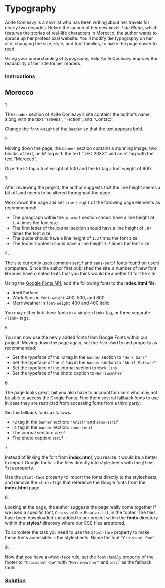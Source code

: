 # Typography

Aoife Conleavy is a novelist who has been writing about her travels for
nearly two decades. Before the launch of her new novel *Tide Blade*,
which features the stories of real-life characters in Morocco, the
author wants to spruce up her professional website. You’ll modify the
typography on her site, changing the size, style, and font families, to
make the page easier to read.

Using your understanding of typography, help Aoife Conleavy improve the
readability of her site for her readers.

### Instructions

## Morocco

1\.

The `header` section of Aoife Conleavy’s site contains the author’s
name, along with the text “Travels”, “Fiction”, and “Contact”.

Change the `font-weight` of the `header` so that the text appears bold.

2\.

Moving down the page, the `banner` section contains a stunning image,
two blocks of text, an `h2` tag with the text “DEC 20XX”, and an `h1`
tag with the text “Morocco”.

Give the `h2` tag a font weight of 500 and the `h1` tag a font weight of
900.

3\.

After reviewing the project, the author suggests that the line height
seems a bit off and needs to be altered throughout the page.

Work down the page and set `line-height` of the following page elements
as recommended:

- The paragraph within the `journal` section should have a line height
  of `1.4` times the font size.
- The first letter of the journal section should have a line height of
  `.87` times the font size.
- The quote should have a line height of `1.2` times the font size.
- The footer content should have a line height `1.5` times the font
  size.

4\.

The site currently uses common `serif` and `sans-serif` fonts found on
users’ computers. Since the author first published the site, a number of
new font libraries have created fonts that you think would be a better
fit for the site.

Using the <a href="https://fonts.google.com/"
class="e14vpv2g1 gamut-xro1w8-ResetElement-Anchor-AnchorBase e1bhhzie0"
target="_blank" rel="noopener">Google Fonts API</a>, add the following
fonts to the **index.html** file:

- Abril Fatface
- Work Sans in `font-weight` 400, 500, and 800.
- Merriweather in `font-weight` 400 and 400 italic

You may either link these fonts in a single `<link>` tag, or three
separate `<link>` tags.

5\.

You can now use the newly added fonts from Google Fonts within our
project. Moving down the page again, set the `font-family` and property
as recommended:

- Set the typeface of the `h2` tag in the `banner` section to
  `"Work Sans"`
- Set the typeface of the `h1` tag in the `banner` section to
  `"Abril Fatface"`
- Set the typeface of the journal section to `Work Sans`
- Set the typeface of the photo caption to `Merriweather`

6\.

The page looks great, but you also have to account for users who may not
be able to access the Google Fonts. Find them several fallback fonts to
use in case they are restricted from accessing fonts from a third party:

Set the fallback fonts as follows:

- `h2` tag in the `banner` section: `"Arial"` and `sans-serif`
- `h1` tag in the `banner` section: `sans-serif`
- The journal section: `serif`
- The photo caption: `serif`

7\.

Instead of linking the font from **index.html**, you realize it would be
a better to import Google fonts in the files directly into stylesheets
with the `@font-face` property.

Use the `@font-face` property to import the fonts directly to the
stylesheets, and remove the `<link>` tags that reference the Google
fonts from the **index.html** page.

8\.

Looking at the page, the author suggests the page really come together
if we used a specific font, `CroissantOne-Regular.ttf`, in the footer.
The files have been downloaded and added to our project within the
**fonts** directory within the **styles/** directory where our CSS files
are stored.

To complete the task you need to use the `@font-face` property to make
these fonts accessible in the stylesheets. Name the font
`"Croissant One"`.

9\.

Now that you have a `@font-face` rule, set the `font-family` property of
the footer to `"Croissant One"` with `"Merriweather"` and `serif` as the
fallback fonts.

### [Solution](https://datttrian.github.io/codecademy/improved-styling-with-css/typography-ii/index.html)
